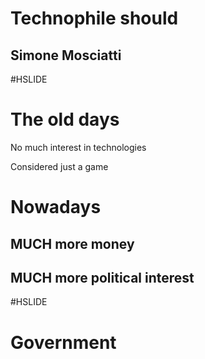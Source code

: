 # Technophile should 

## Simone Mosciatti

#HSLIDE

# The old days

No much interest in technologies

Considered just a game

# Nowadays

## MUCH more money

## MUCH more political interest

#HSLIDE

# Government


